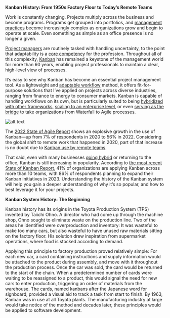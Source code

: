 
**Kanban History: From 1950s Factory Floor to Today’s Remote Teams**

 Work is constantly changing. Projects multiply across the business and become programs. Programs get grouped into portfolios, and [management practices](https://www.toptal.com/project-managers/scaled-agile-framework/safe-best-practices) become increasingly complex as organizations grow and begin to operate at scale. Even something as simple as an office presence is no longer a given.

[Project managers](https://www.toptal.com/project-managers/freelance) are routinely tasked with handling uncertainty, to the point that adaptability is a [core competency](https://www.sciencedirect.com/science/article/pii/S2666721521000065) for the profession. Throughout all of this complexity, [Kanban](https://www.toptal.com/project-managers/kanban) has remained a keystone of the management world for more than 60 years, enabling project professionals to maintain a clear, high-level view of processes.

It’s easy to see why Kanban has become an essential project management tool. As a lightweight and [adaptable workflow](https://www.toptal.com/project-managers/digital/digital-transformation-project-manager-guide) method, it offers fit-for-purpose solutions that I’ve applied on projects across diverse industries, ranging from finance to energy to consumer markets. Kanban is capable of handling workflows on its own, but is particularly suited to being [hybridized with other frameworks](https://www.productplan.com/glossary/scrumban/), [scaling to an enterprise level](https://businessmap.io/blog/scaling-kanban-across-an-organization), or even [serving as the bridge](https://www.nimblework.com/blog/waterfall-to-agile-with-kanban/) to take organizations from Waterfall to Agile processes.

![alt text](https://assets.toptal.io/images?url=https%3A%2F%2Fbs-uploads.toptal.io%2Fblackfish-uploads%2Fpublic-files%2FUntitled-c1c5294701185de6bfc2ad3e915e4861.png&width=768)

The [2022 State of Agile Report](https://info.digital.ai/rs/981-LQX-968/images/AR-SA-2022-16th-Annual-State-Of-Agile-Report.pdf) shows an explosive growth in the use of Kanban—up from 7% of respondents in 2020 to 56% in 2022. Considering the global shift to remote work that happened in 2020, part of that increase is no doubt due to [Kanban use by remote teams](https://www.toptal.com/project-managers/agile-team-lead/agile-retrospective-remote-teams).

That said, even with many businesses [going hybrid](https://www.toptal.com/project-managers/agile/hybrid-project-management-a-middle-ground-between-agile-and-waterfall) or returning to the office, Kanban is still increasing in popularity. According to [the most recent](https://kanban.university/wp-content/uploads/2022/10/State-of-Kanban-Report-2022.pdf) [State of Kanban Report](https://kanban.university/wp-content/uploads/2022/10/State-of-Kanban-Report-2022.pdf), 41% of organizations are applying Kanban across more than 10 teams, with 86% of respondents planning to expand their Kanban initiatives in 2023. Understanding the history of the Kanban system will help you gain a deeper understanding of why it’s so popular, and how to best leverage it for your projects.

**Kanban System History: The Beginning**

Kanban history has its origins in the Toyota Production System (TPS) invented by Taiichi Ohno. A director who had come up through the machine shop, Ohno sought to eliminate waste on the production line. Two of the areas he identified were overproduction and inventory: It was wasteful to make too many cars, but also wasteful to have unused raw materials sitting on the factory floor. His solution drew inspiration from supermarket operations, where food is stocked according to demand.

Applying this principle to factory production proved relatively simple: For each new car, a card containing instructions and supply information would be attached to the product during assembly, and move with it throughout the production process. Once the car was sold, the card would be returned to the start of the chain. When a predetermined number of cards were waiting to be reassigned to a product, this would signal the need for new cars to enter production, triggering an order of materials from the warehouse. The cards, named kanbans after the Japanese word for signboard, provided a visual aid to track a task from start to finish. By 1963, Kanban was in use at all Toyota plants. The manufacturing industry at large would take notice of the method and decades later, these principles would be applied to software development.
